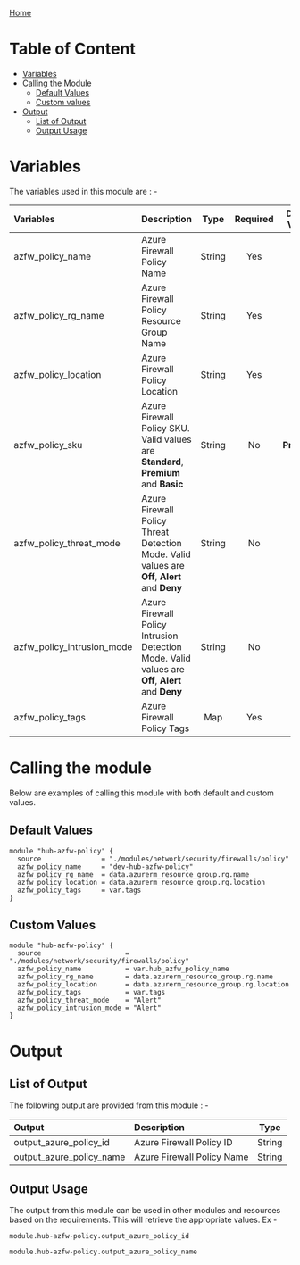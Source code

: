 [Home](../../../../../README.md)

# Table of Content

- [Variables](#variables)
- [Calling the Module](#calling-the-module)
    - [Default Values](#default-values)
    - [Custom values](#custom-values)
- [Output](#output)
    - [List of Output](#list-of-output)
    - [Output Usage](#output-usage)

# Variables

The variables used in this module are : -

| Variables | Description | Type | Required | Default Values |
|:----------|:------------|:----:|:--------:|:--------------:|
| azfw_policy_name | Azure Firewall Policy Name | String | Yes | NA |
| azfw_policy_rg_name | Azure Firewall Policy Resource Group Name | String | Yes | NA |
| azfw_policy_location | Azure Firewall Policy Location | String | Yes | NA |
| azfw_policy_sku | Azure Firewall Policy SKU. Valid values are **Standard**, **Premium** and **Basic** | String | No | **Premium** |
| azfw_policy_threat_mode | Azure Firewall Policy Threat Detection Mode. Valid values are **Off**, **Alert** and **Deny** | String | No | **Deny** |
| azfw_policy_intrusion_mode | Azure Firewall Policy Intrusion Detection Mode. Valid values are **Off**, **Alert** and **Deny** | String | No | **Deny** |
| azfw_policy_tags | Azure Firewall Policy Tags | Map | Yes | NA |

# Calling the module

Below are examples of calling this module with both default and custom values.

## Default Values

```
module "hub-azfw-policy" {
  source               = "./modules/network/security/firewalls/policy"
  azfw_policy_name     = "dev-hub-azfw-policy"
  azfw_policy_rg_name  = data.azurerm_resource_group.rg.name
  azfw_policy_location = data.azurerm_resource_group.rg.location
  azfw_policy_tags     = var.tags
}
```

## Custom Values

```
module "hub-azfw-policy" {
  source                     = "./modules/network/security/firewalls/policy"
  azfw_policy_name           = var.hub_azfw_policy_name
  azfw_policy_rg_name        = data.azurerm_resource_group.rg.name
  azfw_policy_location       = data.azurerm_resource_group.rg.location
  azfw_policy_tags           = var.tags
  azfw_policy_threat_mode    = "Alert"
  azfw_policy_intrusion_mode = "Alert"
}
```

# Output

## List of Output
The following output are provided from this module : -

| Output | Description | Type |
|:------ |:------------|:----:|
| output_azure_policy_id | Azure Firewall Policy ID | String |
| output_azure_policy_name | Azure Firewall Policy Name | String |

## Output Usage

The output from this module can be used in other modules and resources based on the requirements. This will retrieve the appropriate values. Ex -

```
module.hub-azfw-policy.output_azure_policy_id
```

```
module.hub-azfw-policy.output_azure_policy_name
```